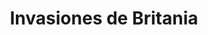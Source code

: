 ﻿---
title: "Invasiones de Britania"
permalink: periodes_167.html
layout: periode
dataInici: -55
dataFi: -54
sidebar: periodes
pares:
  - 60:
    title: "Guerra de las Galias"
    dataInici: "(-58)"
    dataFi: "(-51)"

fills:
jocsPrincipals:
  - title: "Caesar Imperator: Britannia"
    bggId: 147318

jocsEscenaris:
jocsEpoca:
jocsEpocaEscenaris:
  - title: "Caesar: Conquest of Gaul"
    bggId: 7843
    escenari: "Britannia"

---
